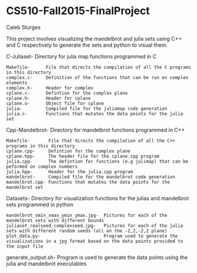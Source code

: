 # CS510-Fall2015-FinalProject
Caleb Sturges

This project involves visualizing the mandelbrot and julia sets using C++ and C respectively to generate the sets and python to visual them.

C-Juliaset-  Directory for julia map functions programmed in C

    Makefile-      File that directs the compilation of all the C programs in this directory
    complex.c-     Definition of the functions that can be run on complex elements
    complex.h-     Header for complex 
    cplane.c-      Defintion for the complex plane
    cplane.h-      Header for cplane
    cplane.o-      Object file for cplane
    julia-         Compiled file for the juliamap code generation
    julia.c-       Functions that mutates the data points for the julia set


Cpp-Mandelbrot-  Directory for mandelbrot functions programmed in C++

    Makefile-       File that directs the compilation of all the C++ programs in this directory
    cplane.cpp-     Defintion for the complex plane
    cplane.hpp-     The header file for the cplane.cpp program
    julia.cpp-      The defintion for functions (e.g julimap) that can be peformed on complex numbers
    julia.hpp-      Header for the julia.cpp program
    mandelbrot-     Compiled file for the mandelbrot code generation
    mandelbrot.cpp- Functions that mutates the data points for the mandelbrot set
    
Datasets- Directory for visualization functions for the julias and mandelbrot sets programmed in python

    mandelbrot_xmin_xmax_ymin_ymax.jpg-  Pictures for each of the mandelbrot sets with different bounds
    juliaset_realseed_complexseed.jpg-   Pictures for each of the julia sets with different random seeds (all on the -2,2,-2,2 plane)
    plot_data.py-                        Program used to generate the visualizations in a jpg format based on the data points provided to the input file
    
 
generate_output.sh-          Program is used to generate the data points using the julia and mandelbrot executables


